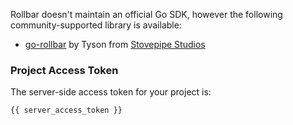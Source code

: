 Rollbar doesn't maintain an official Go SDK, however the following
community-supported library is available:

* <a href="https://github.com/stvp/rollbar" target="_blank" rel="noopener">go-rollbar</a> by Tyson from <a href="https://www.stovepipestudios.com" target="_blank" rel="noopener">Stovepipe Studios</a>

### Project Access Token
The server-side access token for your project is:
```
{{ server_access_token }}
```
